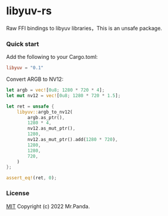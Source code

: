 # libyuv-rs

Raw FFI bindings to libyuv libraries，This is an unsafe package.


### Quick start

Add the following to your Cargo.toml:

```toml
libyuv = "0.1"
```

Convert ARGB to NV12:

```rs
let argb = vec![0u8; 1280 * 720 * 4];
let mut nv12 = vec![0u8; 1280 * 720 * 1.5];

let ret = unsafe {
    libyuv::argb_to_nv12(
        argb.as_ptr(),
        1280 * 4,
        nv12.as_mut_ptr(),
        1280,
        nv12.as_mut_ptr().add(1280 * 720),
        1280,
        1280,
        720,
    )
};

assert_eq!(ret, 0);
```


### License
[MIT](./LICENSE) Copyright (c) 2022 Mr.Panda.
